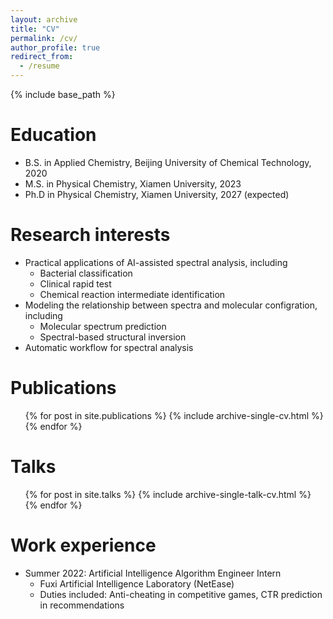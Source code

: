 ```yaml
---
layout: archive
title: "CV"
permalink: /cv/
author_profile: true
redirect_from:
  - /resume
---
```


{% include base_path %}

Education
======
* B.S. in Applied Chemistry, Beijing University of Chemical Technology, 2020
* M.S. in Physical Chemistry, Xiamen University, 2023
* Ph.D in Physical Chemistry, Xiamen University, 2027 (expected)


Research interests
======
* Practical applications of AI-assisted spectral analysis, including
  * Bacterial classification
  * Clinical rapid test
  * Chemical reaction intermediate identification
* Modeling the relationship between spectra and molecular configration, including
  * Molecular spectrum prediction
  * Spectral-based structural inversion
* Automatic workflow for spectral analysis

Publications
======
  <ul>{% for post in site.publications %}
    {% include archive-single-cv.html %}
  {% endfor %}</ul>
  
Talks
======
  <ul>{% for post in site.talks %}
    {% include archive-single-talk-cv.html %}
  {% endfor %}</ul>
  
Work experience
======
* Summer 2022: Artificial Intelligence Algorithm Engineer Intern
  * Fuxi Artificial Intelligence Laboratory (NetEase)
  * Duties included: Anti-cheating in competitive games, CTR prediction in recommendations
  
